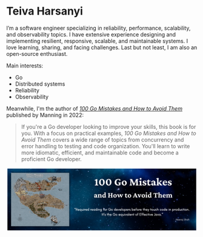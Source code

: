 # Teiva Harsanyi

I’m a software engineer specializing in reliability, performance, scalability, and observability topics. I have extensive experience designing and implementing resilient, responsive, scalable, and maintainable systems. I love learning, sharing, and facing challenges. Last but not least, I am also an open-source enthusiast.

Main interests:
* Go
* Distributed systems
* Reliability
* Observability

Meanwhile, I'm the author of _[100 Go Mistakes and How to Avoid Them](https://www.manning.com/books/100-go-mistakes-and-how-to-avoid-them)_ published by Manning in 2022:

> If you're a Go developer looking to improve your skills, this book is for you. With a focus on practical examples, _100 Go Mistakes and How to Avoid Them_ covers a wide range of topics from concurrency and error handling to testing and code organization. You'll learn to write more idiomatic, efficient, and maintainable code and become a proficient Go developer.

![](100-go-mistakes.png)

